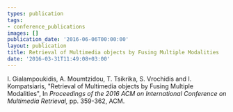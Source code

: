 ```yaml
---
types: publication
tags:
- conference_publications
images: []
publication_date: '2016-06-06T00:00:00'
layout: publication
title: Retrieval of Multimedia objects by Fusing Multiple Modalities
date: '2016-03-31T11:49:08+03:00'
---
```

<p>I. Gialampoukidis, A. Moumtzidou, T. Tsikrika, S. Vrochidis and I. Kompatsiaris, "Retrieval of Multimedia objects by Fusing Multiple Modalities", In <em>Proceedings of the 2016 ACM on International Conference on Multimedia Retrieval, </em>pp. 359-362, ACM.</p>
